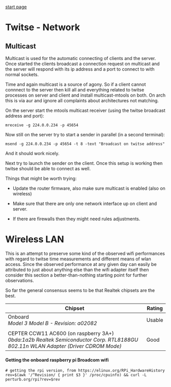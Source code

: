 





[start page](../README.md)

# Twitse - Network



## Multicast

Multicast is used for the automatic connecting of clients and the server. Once started the clients broadcast a connection request on multicast and the server will respond with its ip address and a port to connect to with normal sockets.

Time and again multicast is a source of agony. So if a client cannot connnect to the server then kill all and everything related to twitse processes on server and client and install multicast-mtools on both. On arch this is via aur and ignore all complaints about architectures not matching.

On the server start the mtools multicast receiver (using the twitse broadcast address and port):

`mreceive -g 224.0.0.234 -p 45654`

Now still on the server try to start a sender in parallel (in a second terminal):

`msend -g 224.0.0.234 -p 45654 -t 8 -text "Broadcast on twitse address"`

And it should work nicely.

Next try to launch the sender on the client. Once this setup is working then twitse should be able to connect as well.



Things that might be worth trying:

* Update the router firmware, also make sure multicast is enabled (also on wireless)

* Make sure that there are only one network interface up on client and server.

* If there are firewalls then they might need rules adjustments.





# Wireless LAN

This is an attempt to preserve some kind of the observed wifi performances with regard to twitse time measurements and different means of wlan access. Since the observed performance at any given day can easily be attributed to just about anything else than the wifi adapter itself then consider this section a better-than-nothing starting point for further observations.

So far the general consensus seems to be that Realtek chipsets are the best.




| Chipset                                                      | Rating |
| ------------------------------------------------------------ | ------ |
| Onboard<br /> *Model 3 Model B - Revision: a02082*           | Usable |
|                                                              |        |
| CEPTER CCW11 AC600 (on raspberry 3A+)<br /> *0bda:1a2b Realtek Semiconductor Corp. RTL8188GU 802.11n WLAN Adapter (Driver CDROM Mode)* | Good   |



#### Getting the onboard raspberry pi Broadcom wifi

```
# getting the rpi version, from https://elinux.org/RPi_HardwareHistory
rev=$(awk '/^Revision/ { print $3 }' /proc/cpuinfo) && curl -L perturb.org/rpi?rev=$rev
```
